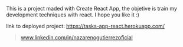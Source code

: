 This is a project maded with Create React App, the objetive is train my development techniques with react. I hope you like it :)

link to deployed project: https://tasks-app-react.herokuapp.com/

> www.linkedin.com/in/nazarenogutierrezoficial
